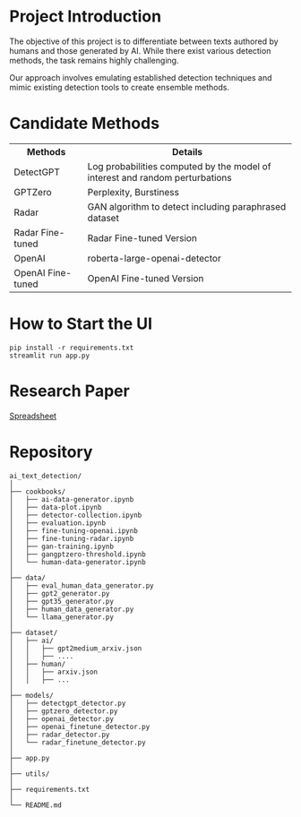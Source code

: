 # Project Introduction

The objective of this project is to differentiate between texts authored by humans and those generated by AI. While there exist various detection methods, the task remains highly challenging.

Our approach involves emulating established detection techniques and mimic existing detection tools to create ensemble methods.


# Candidate Methods
<table>
<tr>
    <th>Methods</th>
    <th>Details</th>
</tr>
<tr>
    <td>DetectGPT</td>
    <td>Log probabilities computed by the model of interest and random perturbations</td>
</tr>
<tr>
    <td>GPTZero</td>
    <td>Perplexity, Burstiness</td>
</tr>
<tr>
    <td>Radar</td>
    <td>GAN algorithm to detect including paraphrased dataset</td>
</tr>
<tr>
    <td>Radar Fine-tuned</td>
    <td>Radar Fine-tuned Version</td>
</tr>
<tr>
    <td>OpenAI</td>
    <td>roberta-large-openai-detector</td>
</tr>
<tr>
    <td>OpenAI Fine-tuned</td>
    <td>OpenAI Fine-tuned Version</td>
</tr>
</table>

# How to Start the UI
```code
pip install -r requirements.txt
streamlit run app.py
```

# Research Paper
[Spreadsheet](https://docs.google.com/spreadsheets/d/1lFU7ljZu4m8LMPaVuqk2uVccyoFEpshIeAnX6SuXI_Y/edit#gid=0)


# Repository
```
ai_text_detection/
│
├── cookbooks/
│   ├── ai-data-generator.ipynb
│   ├── data-plot.ipynb
│   ├── detector-collection.ipynb
│   ├── evaluation.ipynb
│   ├── fine-tuning-openai.ipynb
│   ├── fine-tuning-radar.ipynb
│   ├── gan-training.ipynb
│   ├── gangptzero-threshold.ipynb
│   └── human-data-generator.ipynb
│
├── data/
│   ├── eval_human_data_generator.py
│   ├── gpt2_generator.py
│   ├── gpt35_generator.py
│   ├── human_data_generator.py
│   └── llama_generator.py
│
├── dataset/
│   ├── ai/
│   │   ├── gpt2medium_arxiv.json
│   │   ├── ....
│   ├── human/
│   │   ├── arxiv.json
│   │   ├── ...
│
├── models/
│   ├── detectgpt_detector.py
│   ├── gptzero_detector.py
│   ├── openai_detector.py
│   ├── openai_finetune_detector.py
│   ├── radar_detector.py
│   └── radar_finetune_detector.py
│
├── app.py
│
├── utils/
│
├── requirements.txt
│
└── README.md
```
